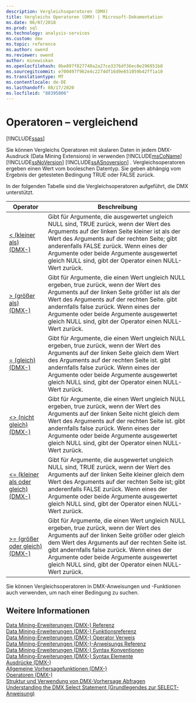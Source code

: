 ```yaml
---
description: Vergleichsoperatoren (DMX)
title: Vergleichs Operatoren (DMX) | Microsoft-Dokumentation
ms.date: 06/07/2018
ms.prod: sql
ms.technology: analysis-services
ms.custom: dmx
ms.topic: reference
ms.author: owend
ms.reviewer: owend
author: minewiskan
ms.openlocfilehash: 0be897f827740a2a27ce3376df36ec0e296951b8
ms.sourcegitcommit: e700497f962e4c2274df16d9e651059b42ff1a10
ms.translationtype: MT
ms.contentlocale: de-DE
ms.lasthandoff: 08/17/2020
ms.locfileid: "88395806"
---
```

# <a name="operators---comparison"></a>Operatoren – vergleichend
[!INCLUDE[ssas](../includes/applies-to-version/ssas.md)]

  Sie können Vergleichs Operatoren mit skalaren Daten in jedem DMX-Ausdruck (Data Mining Extensions) in verwenden [!INCLUDE[msCoName](../includes/msconame-md.md)] [!INCLUDE[ssNoVersion](../includes/ssnoversion-md.md)] [!INCLUDE[ssASnoversion](../includes/ssasnoversion-md.md)] . Vergleichsoperatoren ergeben einen Wert vom booleschen Datentyp. Sie geben abhängig vom Ergebnis der getesteten Bedingung TRUE oder FALSE zurück.  
  
 In der folgenden Tabelle sind die Vergleichsoperatoren aufgeführt, die DMX unterstützt.  
  
|Operator|Beschreibung|  
|--------------|-----------------|  
|[&#60; &#40;kleiner als&#41; &#40;DMX-&#41;](../dmx/less-than-dmx.md)|Gibt für Argumente, die ausgewertet ungleich NULL sind, TRUE zurück, wenn der Wert des Arguments auf der linken Seite kleiner ist als der Wert des Arguments auf der rechten Seite; gibt anderenfalls FALSE zurück. Wenn eines der Argumente oder beide Argumente ausgewertet gleich NULL sind, gibt der Operator einen NULL-Wert zurück.|  
|[&#62; &#40;größer als&#41; &#40;DMX-&#41;](../dmx/greater-than-dmx.md)|Gibt für Argumente, die einen Wert ungleich NULL ergeben, true zurück, wenn der Wert des Arguments auf der linken Seite größer ist als der Wert des Arguments auf der rechten Seite. gibt andernfalls false zurück. Wenn eines der Argumente oder beide Argumente ausgewertet gleich NULL sind, gibt der Operator einen NULL-Wert zurück.|  
|[= &#40;gleich&#41; &#40;DMX-&#41;](../dmx/equal-to-dmx.md)|Gibt für Argumente, die einen Wert ungleich NULL ergeben, true zurück, wenn der Wert des Arguments auf der linken Seite gleich dem Wert des Arguments auf der rechten Seite ist. gibt andernfalls false zurück. Wenn eines der Argumente oder beide Argumente ausgewertet gleich NULL sind, gibt der Operator einen NULL-Wert zurück.|  
|[&#60;&#62; &#40;nicht gleich&#41; &#40;DMX-&#41;](../dmx/not-equal-to-dmx.md)|Gibt für Argumente, die einen Wert ungleich NULL ergeben, true zurück, wenn der Wert des Arguments auf der linken Seite nicht gleich dem Wert des Arguments auf der rechten Seite ist. gibt andernfalls false zurück. Wenn eines der Argumente oder beide Argumente ausgewertet gleich NULL sind, gibt der Operator einen NULL-Wert zurück.|  
|[&#60;= &#40;kleiner als oder gleich&#41; &#40;DMX-&#41;](../dmx/less-than-or-equal-to-dmx.md)|Gibt für Argumente, die ausgewertet ungleich NULL sind, TRUE zurück, wenn der Wert des Arguments auf der linken Seite kleiner gleich dem Wert des Arguments auf der rechten Seite ist; gibt anderenfalls FALSE zurück. Wenn eines der Argumente oder beide Argumente ausgewertet gleich NULL sind, gibt der Operator einen NULL-Wert zurück.|  
|[&#62;= &#40;größer oder gleich&#41; &#40;DMX-&#41;](../dmx/greater-than-or-equal-to-dmx.md)|Gibt für Argumente, die einen Wert ungleich NULL ergeben, true zurück, wenn der Wert des Arguments auf der linken Seite größer oder gleich dem Wert des Arguments auf der rechten Seite ist. gibt andernfalls false zurück. Wenn eines der Argumente oder beide Argumente ausgewertet gleich NULL sind, gibt der Operator einen NULL-Wert zurück.|  
  
 Sie können Vergleichsoperatoren in DMX-Anweisungen und -Funktionen auch verwenden, um nach einer Bedingung zu suchen.  
  
## <a name="see-also"></a>Weitere Informationen  
 [Data Mining-Erweiterungen &#40;DMX-&#41; Referenz](../dmx/data-mining-extensions-dmx-reference.md)   
 [Data Mining-Erweiterungen &#40;DMX-&#41; Funktionsreferenz](../dmx/data-mining-extensions-dmx-function-reference.md)   
 [Data Mining-Erweiterungen &#40;DMX-&#41; Operator Verweis](../dmx/data-mining-extensions-dmx-operator-reference.md)   
 [Data Mining-Erweiterungen &#40;DMX-&#41;-Anweisungs Referenz](../dmx/data-mining-extensions-dmx-statements.md)   
 [Data Mining-Erweiterungen &#40;DMX-&#41; Syntax Konventionen](../dmx/data-mining-extensions-dmx-syntax-conventions.md)   
 [Data Mining-Erweiterungen &#40;DMX-&#41; Syntax Elemente](../dmx/data-mining-extensions-dmx-syntax-elements.md)   
 [Ausdrücke &#40;DMX-&#41;](../dmx/expressions-dmx.md)   
 [Allgemeine Vorhersagefunktionen &#40;DMX-&#41;](../dmx/general-prediction-functions-dmx.md)   
 [Operatoren &#40;DMX-&#41;](../dmx/operators-dmx.md)   
 [Struktur und Verwendung von DMX-Vorhersage Abfragen](../dmx/structure-and-usage-of-dmx-prediction-queries.md)   
 [Understanding the DMX Select Statement (Grundlegendes zur SELECT-Anweisung)](../dmx/understanding-the-dmx-select-statement.md)  
  
  
